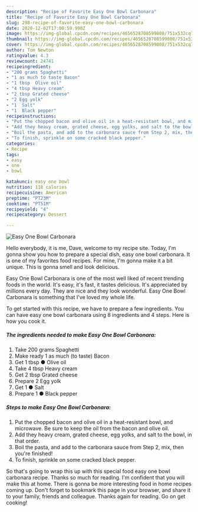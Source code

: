 ```yaml
---
description: "Recipe of Favorite Easy One Bowl Carbonara"
title: "Recipe of Favorite Easy One Bowl Carbonara"
slug: 298-recipe-of-favorite-easy-one-bowl-carbonara
date: 2020-12-02T17:00:59.990Z
image: https://img-global.cpcdn.com/recipes/4656528708599808/751x532cq70/easy-one-bowl-carbonara-recipe-main-photo.jpg
thumbnail: https://img-global.cpcdn.com/recipes/4656528708599808/751x532cq70/easy-one-bowl-carbonara-recipe-main-photo.jpg
cover: https://img-global.cpcdn.com/recipes/4656528708599808/751x532cq70/easy-one-bowl-carbonara-recipe-main-photo.jpg
author: Tom Newton
ratingvalue: 4.3
reviewcount: 24741
recipeingredient:
- "200 grams Spaghetti"
- "1 as much to taste Bacon"
- "1 tbsp  Olive oil"
- "4 tbsp Heavy cream"
- "2 tbsp Grated cheese"
- "2 Egg yolk"
- "1  Salt"
- "1  Black pepper"
recipeinstructions:
- "Put the chopped bacon and olive oil in a heat-resistant bowl, and microwave. Be sure to keep the oil from the bacon and olive oil."
- "Add they heavy cream, grated cheese, egg yolks, and salt to the bowl, in that order."
- "Boil the pasta, and add to the carbonara sauce from Step 2, mix, then you&#39;re finished!"
- "To finish, sprinkle on some cracked black pepper."
categories:
- Recipe
tags:
- easy
- one
- bowl

katakunci: easy one bowl 
nutrition: 118 calories
recipecuisine: American
preptime: "PT23M"
cooktime: "PT51M"
recipeyield: "4"
recipecategory: Dessert

---
```



![Easy One Bowl Carbonara](https://img-global.cpcdn.com/recipes/4656528708599808/751x532cq70/easy-one-bowl-carbonara-recipe-main-photo.jpg)

Hello everybody, it is me, Dave, welcome to my recipe site. Today, I'm gonna show you how to prepare a special dish, easy one bowl carbonara. It is one of my favorites food recipes. For mine, I'm gonna make it a bit unique. This is gonna smell and look delicious.



Easy One Bowl Carbonara is one of the most well liked of recent trending foods in the world. It's easy, it's fast, it tastes delicious. It's appreciated by millions every day. They are nice and they look wonderful. Easy One Bowl Carbonara is something that I've loved my whole life.


To get started with this recipe, we have to prepare a few ingredients. You can have easy one bowl carbonara using 8 ingredients and 4 steps. Here is how you cook it.

<!--inarticleads1-->

##### The ingredients needed to make Easy One Bowl Carbonara:

1. Take 200 grams Spaghetti
1. Make ready 1 as much (to taste) Bacon
1. Get 1 tbsp ● Olive oil
1. Take 4 tbsp Heavy cream
1. Get 2 tbsp Grated cheese
1. Prepare 2 Egg yolk
1. Get 1 ● Salt
1. Prepare 1 ● Black pepper




<!--inarticleads2-->

##### Steps to make Easy One Bowl Carbonara:

1. Put the chopped bacon and olive oil in a heat-resistant bowl, and microwave. Be sure to keep the oil from the bacon and olive oil.
1. Add they heavy cream, grated cheese, egg yolks, and salt to the bowl, in that order.
1. Boil the pasta, and add to the carbonara sauce from Step 2, mix, then you&#39;re finished!
1. To finish, sprinkle on some cracked black pepper.




So that's going to wrap this up with this special food easy one bowl carbonara recipe. Thanks so much for reading. I'm confident that you will make this at home. There is gonna be more interesting food in home recipes coming up. Don't forget to bookmark this page in your browser, and share it to your family, friends and colleague. Thanks again for reading. Go on get cooking!
